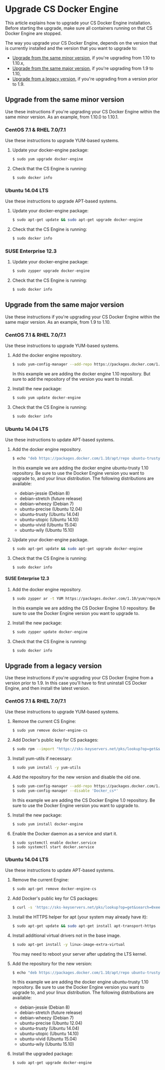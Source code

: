 <!--[metadata]>
+++
title = "Upgrade"
description = "Learn how to install the commercially supported version of Docker Engine."
keywords = ["docker, engine, dtr, upgrade"]
[menu.main]
parent="menu_csengine"
identifier="csengine_upgrade"
weight=10
+++
<![end-metadata]-->

# Upgrade CS Docker Engine

This article explains how to upgrade your CS Docker Engine installation.
Before starting the upgrade, make sure all containers running on that CS
Docker Engine are stopped.

The way you upgrade your CS Docker Engine, depends on the version that is
currently installed and the version that you want to upgrade to:

* [Upgrade from the same minor version](#upgrade-from-the-same-minor-version), if
you're upgrading from 1.10 to 1.10.x,
* [Upgrade from the same major version](#upgrade-from-the-same-major-version), if
you're upgrading from 1.9 to 1.10,
* [Upgrade from a legacy version](#upgrade-from-a-legacy-version), if you're
upgrading from a version prior to 1.9.


## Upgrade from the same minor version

Use these instructions if you're upgrading your CS Docker Engine within the
same minor version. As an example, from 1.10.0 to 1.10.1.

### CentOS 7.1 & RHEL 7.0/7.1
Use these instructions to upgrade YUM-based systems.

1. Update your docker-engine package:

    ```bash
    $ sudo yum upgrade docker-engine
    ```

2. Check that the CS Engine is running:

    ```bash
    $ sudo docker info
    ```

### Ubuntu 14.04 LTS
Use these instructions to upgrade APT-based systems.

1. Update your docker-engine package:

    ```bash
    $ sudo apt-get update && sudo apt-get upgrade docker-engine
    ```

2. Check that the CS Engine is running:

    ```bash
    $ sudo docker info
    ```

### SUSE Enterprise 12.3

1. Update your docker-engine package:

    ```bash
    $ sudo zypper upgrade docker-engine
    ```

2. Check that the CS Engine is running:

    ```bash
    $ sudo docker info
    ```


## Upgrade from the same major version

Use these instructions if you're upgrading your CS Docker Engine within the
same major version. As an example, from 1.9 to 1.10.


### CentOS 7.1 & RHEL 7.0/7.1
Use these instructions to upgrade YUM-based systems.

1. Add the docker engine repository.

    ```bash
    $ sudo yum-config-manager --add-repo https://packages.docker.com/1.10/yum/repo/main/centos/7
    ```

    In this example we are adding the docker engine 1.10 repository. But sure
    to add the repository of the version you want to install.

2. Install the new package:

    ```bash
    $ sudo yum update docker-engine
    ```

3. Check that the CS Engine is running:

    ```bash
    $ sudo docker info
    ```

### Ubuntu 14.04 LTS
Use these instructions to update APT-based systems.


1. Add the docker engine repository.

    ```bash
    $ echo "deb https://packages.docker.com/1.10/apt/repo ubuntu-trusty main" | sudo tee /etc/apt/sources.list.d/docker.list
    ```

    In this example we are adding the docker engine ubuntu-trusty 1.10
    repository. Be sure to use the Docker Engine version you want to upgrade to,
    and your linux distribution. The following distributions are available:

    * debian-jessie (Debian 8)
    * debian-stretch (future release)
    * debian-wheezy (Debian 7)
    * ubuntu-precise (Ubuntu 12.04)
    * ubuntu-trusty (Ubuntu 14.04)
    * ubuntu-utopic (Ubuntu 14.10)
    * ubuntu-vivid (Ubuntu 15.04)
    * ubuntu-wily (Ubuntu 15.10)

2. Update your docker-engine package.

    ```bash
    $ sudo apt-get update && sudo apt-get upgrade docker-engine
    ```

3. Check that the CS Engine is running:

    ```bash
    $ sudo docker info
    ```

#### SUSE Enterprise 12.3

1. Add the docker engine repository.

      ```bash
      $ sudo zypper ar -t YUM https://packages.docker.com/1.10/yum/repo/main/opensuse/12.3 docker-1.10
      ```

      In this example we are adding the CS Docker Engine 1.0 repository.
      Be sure to use the Docker Engine version you want to upgrade to.

2. Install the new package:

    ```bash
    $ sudo zypper update docker-engine
    ```

3. Check that the CS Engine is running:

    ```bash
    $ sudo docker info
    ```


## Upgrade from a legacy version

Use these instructions if you're upgrading your CS Docker Engine from a version
prior to 1.9. In this case you'll have to first uninstall CS Docker Engine, and
then install the latest version.

### CentOS 7.1 & RHEL 7.0/7.1
Use these instructions to upgrade YUM-based systems.

1. Remove the current CS Engine:

    ```bash
    $ sudo yum remove docker-engine-cs
    ```

2. Add Docker's public key for CS packages:

    ```bash
    $ sudo rpm --import "https://sks-keyservers.net/pks/lookup?op=get&search=0xee6d536cf7dc86e2d7d56f59a178ac6c6238f52e"
    ```

3. Install yum-utils if necessary:

    ```bash
    $ sudo yum install -y yum-utils
    ```

4. Add the repository for the new version and disable the old one.

    ```bash
    $ sudo yum-config-manager --add-repo https://packages.docker.com/1.10/yum/repo/main/centos/7
    $ sudo yum-config-manager --disable 'Docker_cs*'
    ```

    In this example we are adding the CS Docker Engine 1.0 repository.
    Be sure to use the Docker Engine version you want to upgrade to.

5. Install the new package:

    ```bash
    $ sudo yum install docker-engine
    ```

6. Enable the Docker daemon as a service and start it.

    ```
    $ sudo systemctl enable docker.service
    $ sudo systemctl start docker.service
    ```

### Ubuntu 14.04 LTS
Use these instructions to update APT-based systems.


1. Remove the current Engine:

    ```bash
    $ sudo apt-get remove docker-engine-cs
    ```

2. Add Docker's public key for CS packages:

    ```bash
    $ curl -s 'https://sks-keyservers.net/pks/lookup?op=get&search=0xee6d536cf7dc86e2d7d56f59a178ac6c6238f52e' | sudo apt-key add --import
    ```

3. Install the HTTPS helper for apt (your system may already have it):

    ```bash
    $ sudo apt-get update && sudo apt-get install apt-transport-https
    ```

4. Install additional virtual drivers not in the base image.

    ```bash
    $ sudo apt-get install -y linux-image-extra-virtual
    ```

    You may need to reboot your server after updating the LTS kernel.

5. Add the repository for the new version:

    ```bash
    $ echo "deb https://packages.docker.com/1.10/apt/repo ubuntu-trusty main" | sudo tee /etc/apt/sources.list.d/docker.list
    ```

    In this example we are adding the docker engine ubuntu-trusty 1.10
    repository. Be sure to use the Docker Engine version you want to upgrade to,
    and your linux distribution. The following distributions are available:

    * debian-jessie (Debian 8)
    * debian-stretch (future release)
    * debian-wheezy (Debian 7)
    * ubuntu-precise (Ubuntu 12.04)
    * ubuntu-trusty (Ubuntu 14.04)
    * ubuntu-utopic (Ubuntu 14.10)
    * ubuntu-vivid (Ubuntu 15.04)
    * ubuntu-wily (Ubuntu 15.10)


6. Install the upgraded package:

    ```bash
    $ sudo apt-get upgrade docker-engine
    ```
